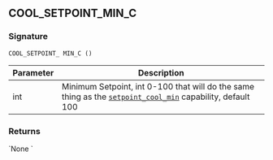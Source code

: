 ## COOL\_SETPOINT\_MIN\_C


### Signature

`COOL_SETPOINT_ MIN_C ()`


| Parameter | Description |
| --- | --- |
| int | Minimum Setpoint, int 0-100 that will do the same thing as the [`setpoint_cool_min`][1] capability, default 100 |


### Returns

\`None
\`

[1]:	https://snap-one.github.io/docs-driverworks-proxyprotocol/#thermostat-capabilities